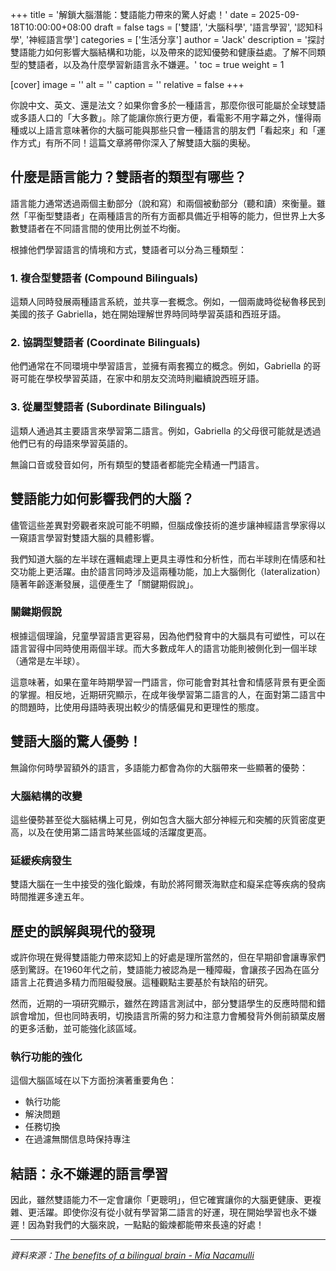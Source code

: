 +++
title = '解鎖大腦潛能：雙語能力帶來的驚人好處！'
date = 2025-09-18T10:00:00+08:00
draft = false
tags = ['雙語', '大腦科學', '語言學習', '認知科學', '神經語言學']
categories = ['生活分享']
author = 'Jack'
description = '探討雙語能力如何影響大腦結構和功能，以及帶來的認知優勢和健康益處。了解不同類型的雙語者，以及為什麼學習新語言永不嫌遲。'
toc = true
weight = 1

[cover]
image = ''
alt = ''
caption = ''
relative = false
+++

你說中文、英文、還是法文？如果你會多於一種語言，那麼你很可能屬於全球雙語或多語人口的「大多數」。除了能讓你旅行更方便，看電影不用字幕之外，懂得兩種或以上語言意味著你的大腦可能與那些只會一種語言的朋友們「看起來」和「運作方式」有所不同！這篇文章將帶你深入了解雙語大腦的奧秘。

## 什麼是語言能力？雙語者的類型有哪些？

語言能力通常透過兩個主動部分（說和寫）和兩個被動部分（聽和讀）來衡量。雖然「平衡型雙語者」在兩種語言的所有方面都具備近乎相等的能力，但世界上大多數雙語者在不同語言間的使用比例並不均衡。

根據他們學習語言的情境和方式，雙語者可以分為三種類型：

### 1. 複合型雙語者 (Compound Bilinguals)
這類人同時發展兩種語言系統，並共享一套概念。例如，一個兩歲時從秘魯移民到美國的孩子 Gabriella，她在開始理解世界時同時學習英語和西班牙語。

### 2. 協調型雙語者 (Coordinate Bilinguals)
他們通常在不同環境中學習語言，並擁有兩套獨立的概念。例如，Gabriella 的哥哥可能在學校學習英語，在家中和朋友交流時則繼續說西班牙語。

### 3. 從屬型雙語者 (Subordinate Bilinguals)
這類人通過其主要語言來學習第二語言。例如，Gabriella 的父母很可能就是透過他們已有的母語來學習英語的。

無論口音或發音如何，所有類型的雙語者都能完全精通一門語言。

## 雙語能力如何影響我們的大腦？

儘管這些差異對旁觀者來說可能不明顯，但腦成像技術的進步讓神經語言學家得以一窺語言學習對雙語大腦的具體影響。

我們知道大腦的左半球在邏輯處理上更具主導性和分析性，而右半球則在情感和社交功能上更活躍。由於語言同時涉及這兩種功能，加上大腦側化（lateralization）隨著年齡逐漸發展，這便產生了「關鍵期假說」。

### 關鍵期假說

根據這個理論，兒童學習語言更容易，因為他們發育中的大腦具有可塑性，可以在語言習得中同時使用兩個半球。而大多數成年人的語言功能則被側化到一個半球（通常是左半球）。

這意味著，如果在童年時期學習一門語言，你可能會對其社會和情感背景有更全面的掌握。相反地，近期研究顯示，在成年後學習第二語言的人，在面對第二語言中的問題時，比使用母語時表現出較少的情感偏見和更理性的態度。

## 雙語大腦的驚人優勢！

無論你何時學習額外的語言，多語能力都會為你的大腦帶來一些顯著的優勢：

### 大腦結構的改變
這些優勢甚至從大腦結構上可見，例如包含大腦大部分神經元和突觸的灰質密度更高，以及在使用第二語言時某些區域的活躍度更高。

### 延緩疾病發生
雙語大腦在一生中接受的強化鍛煉，有助於將阿爾茨海默症和癡呆症等疾病的發病時間推遲多達五年。

## 歷史的誤解與現代的發現

或許你現在覺得雙語能力帶來認知上的好處是理所當然的，但在早期卻會讓專家們感到驚訝。在1960年代之前，雙語能力被認為是一種障礙，會讓孩子因為在區分語言上花費過多精力而阻礙發展。這種觀點主要基於有缺陷的研究。

然而，近期的一項研究顯示，雖然在跨語言測試中，部分雙語學生的反應時間和錯誤會增加，但也同時表明，切換語言所需的努力和注意力會觸發背外側前額葉皮層的更多活動，並可能強化該區域。

### 執行功能的強化

這個大腦區域在以下方面扮演著重要角色：
- 執行功能
- 解決問題
- 任務切換
- 在過濾無關信息時保持專注

## 結語：永不嫌遲的語言學習

因此，雖然雙語能力不一定會讓你「更聰明」，但它確實讓你的大腦更健康、更複雜、更活躍。即使你沒有從小就有學習第二語言的好運，現在開始學習也永不嫌遲！因為對我們的大腦來說，一點點的鍛煉都能帶來長遠的好處！

---

*資料來源：[The benefits of a bilingual brain - Mia Nacamulli](https://www.youtube.com/watch?v=MMmOLN5zBLY)*
